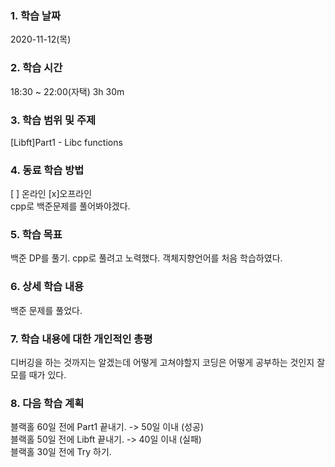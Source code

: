### 1. 학습 날짜 
2020-11-12(목)

### 2. 학습 시간
18:30 ~ 22:00(자택) 3h 30m

### 3. 학습 범위 및 주제
[Libft]Part1 - Libc functions

### 4. 동료 학습 방법 
[ ] 온라인 [x]오프라인 <br>
cpp로 백준문제를 풀어봐야겠다.

### 5. 학습 목표
백준 DP를 풀기. cpp로 풀려고 노력했다. 객체지향언어를 처음 학습하였다.

### 6. 상세 학습 내용
백준 문제를 풀었다.

### 7. 학습 내용에 대한 개인적인 총평
디버깅을 하는 것까지는 알겠는데 어떻게 고쳐야할지 코딩은 어떻게 공부하는 것인지 잘 모를 때가 있다.

### 8. 다음 학습 계획
 블랙홀 60일 전에 Part1 끝내기. -> 50일 이내 (성공) <br>
 블랙홀 50일 전에 Libft 끝내기. -> 40일 이내 (실패) <br>
 블랙홀 30일 전에 Try 하기.